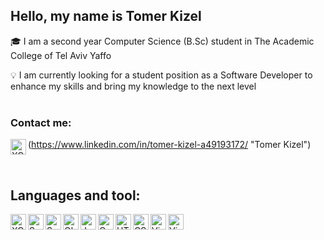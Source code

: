 ## Hello, my name is Tomer Kizel 

:mortar_board: I am a second year Computer Science (B.Sc) student in The Academic College of Tel Aviv Yaffo

:bulb: I am currently looking for a student position as a Software Developer to enhance my skills and bring my knowledge to the next level
<br />
<br />

### Contact me: 
<img align="left" alt="XCode" width="25px" src="https://upload.wikimedia.org/wikipedia/commons/thumb/c/c9/Linkedin.svg/1024px-Linkedin.svg.png" />(https://www.linkedin.com/in/tomer-kizel-a49193172/ "Tomer Kizel")

<br />

## Languages and tool:

<img align="left" alt="XCode" width="25px" src="https://images.macrumors.com/t/eSLHT3RxCNwr4KoQ5ykKBiTV_Nc=/1600x0/article-new/2015/09/xcode-6.png" />
<img align="left" alt="Swift" width="25px" src="https://w7.pngwing.com/pngs/915/948/png-transparent-swift-programming-language-computer-programming-macos-ruby-computer-logo-computer-program-thumbnail.png"/>
<img align="left" alt="SwiftUI" width="25px" src="https://developer.apple.com/assets/elements/icons/swiftui/swiftui-96x96_2x.png">
<img align="left" alt="Objective-C" width="25px" src="https://assets.exercism.io/tracks/objective-c-hex-turquoise.png"/>
<img align="left" alt="Java" width="25px" src="https://upload.wikimedia.org/wikipedia/he/0/05/Java_Logo.svg.png"/>
<img align="left" alt="C" width="25px" src="https://toppng.com/uploads/preview/c-programming-icon-c-programming-language-logo-11562945679duaxtn3yq0.png"/>
<img align="left" alt="HTML" width="25px" src="https://upload.wikimedia.org/wikipedia/commons/thumb/6/61/HTML5_logo_and_wordmark.svg/1200px-HTML5_logo_and_wordmark.svg.png"/>
<img align="left" alt="CSS" width="25px" src="https://upload.wikimedia.org/wikipedia/commons/thumb/d/d5/CSS3_logo_and_wordmark.svg/726px-CSS3_logo_and_wordmark.svg.png"/>
<img align="left" alt="Visual Studio" width="25px" src="https://upload.wikimedia.org/wikipedia/commons/thumb/c/cd/Visual_Studio_2017_Logo.svg/1200px-Visual_Studio_2017_Logo.svg.png"/>
<img align="left" alt="Visual Code" width="25px" src="https://upload.wikimedia.org/wikipedia/commons/thumb/9/9a/Visual_Studio_Code_1.35_icon.svg/1200px-Visual_Studio_Code_1.35_icon.svg.png"/>

<br />
<br />
